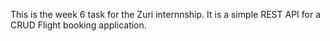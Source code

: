 This is the week 6 task for the Zuri internnship. It is a simple REST API for a CRUD Flight booking application.